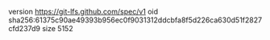 version https://git-lfs.github.com/spec/v1
oid sha256:61375c90ae49393b956ec0f9031312ddcbfa8f5d226ca630d51f2827cfd237d9
size 5152
